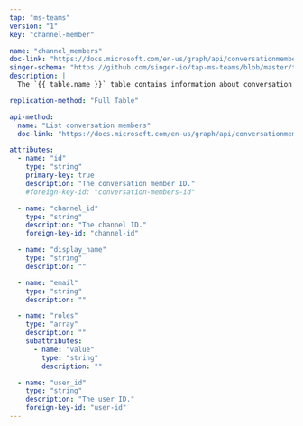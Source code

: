 ```yaml
---
tap: "ms-teams"
version: "1"
key: "channel-member"

name: "channel_members"
doc-link: "https://docs.microsoft.com/en-us/graph/api/conversationmember-list?view=graph-rest-beta&tabs=http"
singer-schema: "https://github.com/singer-io/tap-ms-teams/blob/master/tap_ms_teams/schemas/channel_members.json"
description: |
  The `{{ table.name }}` table contains information about conversation members within a chat or channel in your Microsoft account.

replication-method: "Full Table"

api-method:
  name: "List conversation members"
  doc-link: "https://docs.microsoft.com/en-us/graph/api/conversationmember-list?view=graph-rest-beta&tabs=http"

attributes:
  - name: "id"
    type: "string"
    primary-key: true
    description: "The conversation member ID."
    #foreign-key-id: "conversation-members-id"

  - name: "channel_id"
    type: "string"
    description: "The channel ID."
    foreign-key-id: "channel-id"

  - name: "display_name"
    type: "string"
    description: ""

  - name: "email"
    type: "string"
    description: ""

  - name: "roles"
    type: "array"
    description: ""
    subattributes:
      - name: "value"
        type: "string"
        description: ""

  - name: "user_id"
    type: "string"
    description: "The user ID."
    foreign-key-id: "user-id"
---
```

